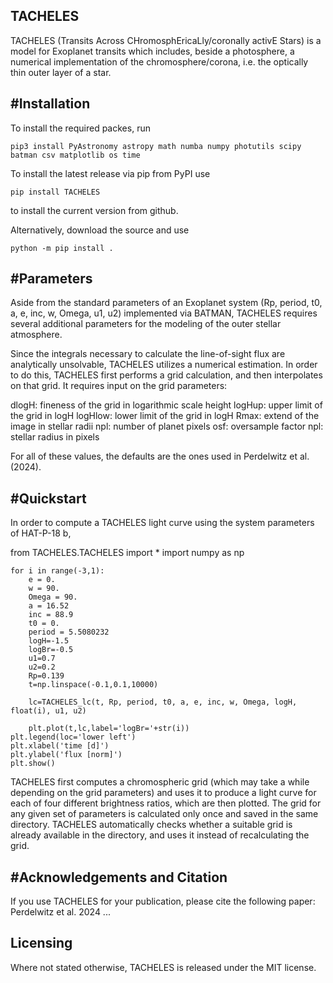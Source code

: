 ## TACHELES

  TACHELES (Transits Across CHromosphEricaLly/coronally activE Stars) is a model for Exoplanet transits which includes, beside a photosphere, a numerical implementation of the chromosphere/corona, i.e. the optically thin outer layer of a star.

#Installation
------------
  To install the required packes, run


    pip3 install PyAstronomy astropy math numba numpy photutils scipy batman csv matplotlib os time


  To install the latest release via pip from PyPI use
  
    pip install TACHELES
    
  to install the current version from github. 
  
  Alternatively, download the source and use
  
    python -m pip install .
    
#Parameters
-----------
Aside from the standard parameters of an Exoplanet system (Rp, period, t0, a, e, inc, w, Omega, u1, u2) implemented via BATMAN, TACHELES requires several additional parameters for the modeling of the outer stellar atmosphere. 

Since the integrals necessary to calculate the line-of-sight flux are analytically unsolvable, TACHELES utilizes a numerical estimation. 
In order to do this, TACHELES first performs a grid calculation, and then interpolates on that grid. It requires input on the grid parameters:

dlogH: fineness of the grid in logarithmic scale height
logHup: upper limit of the grid in logH
logHlow: lower limit of the grid in logH
Rmax: extend of the image in stellar radii
npl: number of planet pixels
osf: oversample factor
npl: stellar radius in pixels

For all of these values, the defaults are the ones used in Perdelwitz et al. (2024).

#Quickstart
-----------
In order to compute a TACHELES light curve using the system parameters of HAT-P-18 b, 

from TACHELES.TACHELES import *
import numpy as np

	for i in range(-3,1):
		e = 0.
		w = 90.
		Omega = 90.
		a = 16.52
		inc = 88.9
		t0 = 0.
		period = 5.5080232
		logH=-1.5
		logBr=-0.5
		u1=0.7
		u2=0.2
		Rp=0.139
		t=np.linspace(-0.1,0.1,10000)
	
		lc=TACHELES_lc(t, Rp, period, t0, a, e, inc, w, Omega, logH, float(i), u1, u2)
	
		plt.plot(t,lc,label='logBr='+str(i))
	plt.legend(loc='lower left')
	plt.xlabel('time [d]')
	plt.ylabel('flux [norm]')
	plt.show()


TACHELES first computes a chromospheric grid (which may take a while depending on the grid parameters) and uses it to produce a light curve for each of four different brightness ratios, which are then plotted.
The grid for any given set of parameters is calculated only once and saved in the same directory. TACHELES automatically checks whether a suitable grid is already available in the directory, and uses it instead of recalculating the grid.


#Acknowledgements and Citation
-----------------------------
If you use TACHELES for your publication, please cite the following paper:
Perdelwitz et al. 2024 ...

Licensing
---------

  Where not stated otherwise, TACHELES is released under the
  MIT license.
